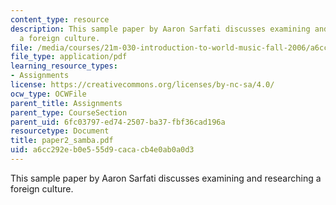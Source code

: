 ```yaml
---
content_type: resource
description: This sample paper by Aaron Sarfati discusses examining and researching
  a foreign culture.
file: /media/courses/21m-030-introduction-to-world-music-fall-2006/a6cc292eb0e555d9cacacb4e0ab0a0d3_paper2_samba.pdf
file_type: application/pdf
learning_resource_types:
- Assignments
license: https://creativecommons.org/licenses/by-nc-sa/4.0/
ocw_type: OCWFile
parent_title: Assignments
parent_type: CourseSection
parent_uid: 6fc03797-ed74-2507-ba37-fbf36cad196a
resourcetype: Document
title: paper2_samba.pdf
uid: a6cc292e-b0e5-55d9-caca-cb4e0ab0a0d3
---
```

This sample paper by Aaron Sarfati discusses examining and researching a foreign culture.